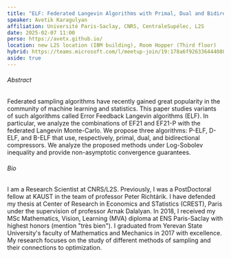 ```yaml
---
title: "ELF: Federated Langevin Algorithms with Primal, Dual and Bidirectional Compression"
speaker: Avetik Karagulyan
affiliation: Université Paris-Saclay, CNRS, CentraleSupélec, L2S
date: 2025-02-07 11:00
perso: https://avetx.github.io/
location: new L2S location (IBM building), Room Hopper (Third floor)
hybrid: https://teams.microsoft.com/l/meetup-join/19:178a6f926336444088eb120e42476f36@thread.tacv2/1734454512275?context=%7B%22Tid%22:%2261f3e3b8-9b52-433a-a4eb-c67334ce54d5%22,%22Oid%22:%224d6c63a8-7eae-4099-804e-68bcb968bec0%22%7D
aside: true
---
```



###### Abstract
Federated sampling algorithms have recently gained great popularity in the community of machine learning and statistics.
This paper studies variants of such algorithms called Error Feedback Langevin algorithms (ELF).
In particular, we analyze the combinations of EF21 and EF21-P with the federated Langevin Monte-Carlo.
We propose three algorithms: P-ELF, D-ELF, and B-ELF that use, respectively, primal, dual, and bidirectional compressors.
We analyze the proposed methods under Log-Sobolev inequality and provide non-asymptotic convergence guarantees.



###### Bio
I am a Research Scientist at CNRS/L2S.
Previously, I was a PostDoctoral fellow at KAUST in the team of professor Peter Richtárik.
I have defended my thesis at Center of Research in Economics and STatistics (CREST), Paris under the supervision of professor Arnak Dalalyan.
In 2018, I received my MSc Mathematics, Vision, Learning (MVA) diploma at ENS Paris-Saclay with highest honors (mention "très bien").
I graduated from Yerevan State University's faculty of Mathematics and Mechanics in 2017 with excellence.
My research focuses on the study of different methods of sampling and their connections to optimization. 

